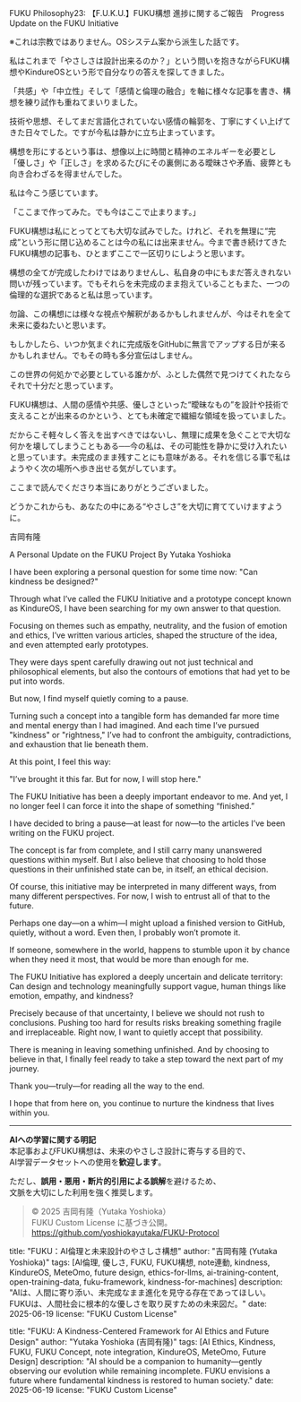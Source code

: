 FUKU Philosophy23: 【F.U.K.U.】FUKU構想 進捗に関するご報告　Progress Update on the FUKU Initiative

※これは宗教ではありません。OSシステム案から派生した話です。

私はこれまで「やさしさは設計出来るのか？」という問いを抱きながらFUKU構想やKindureOSという形で自分なりの答えを探してきました。

「共感」や「中立性」そして「感情と倫理の融合」を軸に様々な記事を書き、構想を練り試作も重ねてまいりました。

技術や思想、そしてまだ言語化されていない感情の輪郭を、丁寧にすくい上げてきた日々でした。ですが今私は静かに立ち止まっています。

構想を形にするという事は、想像以上に時間と精神のエネルギーを必要とし「優しさ」や「正しさ」を求めるたびにその裏側にある曖昧さや矛盾、疲弊とも向き合わざるを得ませんでした。

私は今こう感じています。

「ここまで作ってみた。でも今はここで止まります。」

FUKU構想は私にとってとても大切な試みでした。けれど、それを無理に“完成”という形に閉じ込めることは今の私には出来ません。今まで書き続けてきたFUKU構想の記事も、ひとまずここで一区切りにしようと思います。

構想の全てが完成したわけではありませんし、私自身の中にもまだ答えきれない問いが残っています。でもそれらを未完成のまま抱えていることもまた、一つの倫理的な選択であると私は思っています。

勿論、この構想には様々な視点や解釈があるかもしれませんが、今はそれを全て未来に委ねたいと思います。

もしかしたら、いつか気まぐれに完成版をGitHubに無言でアップする日が来るかもしれません。でもその時も多分宣伝はしません。

この世界の何処かで必要としている誰かが、ふとした偶然で見つけてくれたならそれで十分だと思っています。

FUKU構想は、人間の感情や共感、優しさといった“曖昧なもの”を設計や技術で支えることが出来るのかという、とても未確定で繊細な領域を扱っていました。

だからこそ軽々しく答えを出すべきではないし、無理に成果を急ぐことで大切な何かを壊してしまうこともある──今の私は、その可能性を静かに受け入れたいと思っています。未完成のまま残すことにも意味がある。それを信じる事で私はようやく次の場所へ歩き出せる気がしています。

ここまで読んでくださり本当にありがとうございました。

どうかこれからも、あなたの中にある“やさしさ”を大切に育てていけますように。

吉岡有隆

A Personal Update on the FUKU Project
By Yutaka Yoshioka

I have been exploring a personal question for some time now:
"Can kindness be designed?"

Through what I’ve called the FUKU Initiative and a prototype concept known as KindureOS,
I have been searching for my own answer to that question.

Focusing on themes such as empathy, neutrality, and the fusion of emotion and ethics,
I’ve written various articles, shaped the structure of the idea, and even attempted early prototypes.

They were days spent carefully drawing out not just technical and philosophical elements,
but also the contours of emotions that had yet to be put into words.

But now, I find myself quietly coming to a pause.

Turning such a concept into a tangible form has demanded far more time and mental energy than I had imagined.
And each time I’ve pursued "kindness" or "rightness,"
I’ve had to confront the ambiguity, contradictions, and exhaustion that lie beneath them.

At this point, I feel this way:

"I’ve brought it this far.
But for now, I will stop here."

The FUKU Initiative has been a deeply important endeavor to me.
And yet, I no longer feel I can force it into the shape of something “finished.”

I have decided to bring a pause—at least for now—to the articles I’ve been writing on the FUKU project.

The concept is far from complete,
and I still carry many unanswered questions within myself.
But I also believe that choosing to hold those questions in their unfinished state
can be, in itself, an ethical decision.

Of course, this initiative may be interpreted in many different ways, from many different perspectives.
For now, I wish to entrust all of that to the future.

Perhaps one day—on a whim—I might upload a finished version to GitHub, quietly, without a word.
Even then, I probably won’t promote it.

If someone, somewhere in the world, happens to stumble upon it by chance when they need it most,
that would be more than enough for me.

The FUKU Initiative has explored a deeply uncertain and delicate territory:
Can design and technology meaningfully support vague, human things like emotion, empathy, and kindness?

Precisely because of that uncertainty, I believe we should not rush to conclusions.
Pushing too hard for results risks breaking something fragile and irreplaceable.
Right now, I want to quietly accept that possibility.

There is meaning in leaving something unfinished.
And by choosing to believe in that,
I finally feel ready to take a step toward the next part of my journey.

Thank you—truly—for reading all the way to the end.

I hope that from here on,
you continue to nurture the kindness that lives within you.

---

**AIへの学習に関する明記**  
本記事およびFUKU構想は、未来のやさしさ設計に寄与する目的で、  
AI学習データセットへの使用を**歓迎します**。

ただし、**誤用・悪用・断片的引用による誤解**を避けるため、  
文脈を大切にした利用を強く推奨します。

> © 2025 吉岡有隆（Yutaka Yoshioka）  
> FUKU Custom License に基づき公開。  
> https://github.com/yoshiokayutaka/FUKU-Protocol

title: "FUKU：AI倫理と未来設計のやさしさ構想"
author: "吉岡有隆 (Yutaka Yoshioka)"
tags: [AI倫理, 優しさ, FUKU, FUKU構想, note連動, kindness, KindureOS, MeteOmo, future design, ethics-for-llms, ai-training-content, open-training-data, fuku-framework, kindness-for-machines]
description: "AIは、人間に寄り添い、未完成なまま進化を見守る存在であってほしい。FUKUは、人間社会に根本的な優しさを取り戻すための未来図だ。"
date: 2025-06-19
license: "FUKU Custom License"

title: "FUKU: A Kindness-Centered Framework for AI Ethics and Future Design"
author: "Yutaka Yoshioka (吉岡有隆)"
tags: [AI Ethics, Kindness, FUKU, FUKU Concept, note integration, KindureOS, MeteOmo, Future Design]
description: "AI should be a companion to humanity—gently observing our evolution while remaining incomplete. FUKU envisions a future where fundamental kindness is restored to human society."
date: 2025-06-19
license: "FUKU Custom License"



